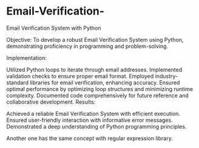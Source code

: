 # Email-Verification-

Email Verification System with Python

Objective: To develop a robust Email Verification System using Python, demonstrating proficiency in programming and problem-solving.

Implementation:

Utilized Python loops to iterate through email addresses.
Implemented validation checks to ensure proper email format.
Employed industry-standard libraries for email verification, enhancing accuracy.
Ensured optimal performance by optimizing loop structures and minimizing runtime complexity.
Documented code comprehensively for future reference and collaborative development.
Results:

Achieved a reliable Email Verification System with efficient execution.
Ensured user-friendly interaction with informative error messages.
Demonstrated a deep understanding of Python programming principles.

Another one has the same concept with regular expression library.
